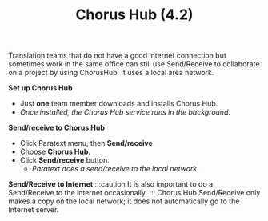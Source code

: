 ﻿---
title:  Chorus Hub (4.2)
---
Translation teams that do not have a good internet connection but sometimes work in the same office can still use Send/Receive to collaborate on a project by using ChorusHub. It uses a local area network.

**Set up Chorus Hub**

-   Just **one** team member downloads and installs Chorus Hub.
   -  *Once installed, the Chorus Hub service runs in the background*.

**Send/receive to Chorus Hub**

-   Click Paratext menu, then **Send/receive**
-   Choose **Chorus Hub**.
-   Click **Send/receive** button.
    -  *Paratext does a send/receive to the local network*.

**Send/Receive to Internet**
:::caution
It is also important to do a Send/Receive to the internet occasionally.
:::
Chorus Hub Send/Receive only makes a copy on the local network; it does not automatically go to the Internet server.
